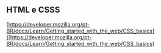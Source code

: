 ## HTML e CSSS

[https://developer.mozilla.org/pt-BR/docs/Learn/Getting_started_with_the_web/CSS_basics]([https://developer.mozilla.org/pt-BR/docs/Learn/Getting_started_with_the_web/CSS_basics)
